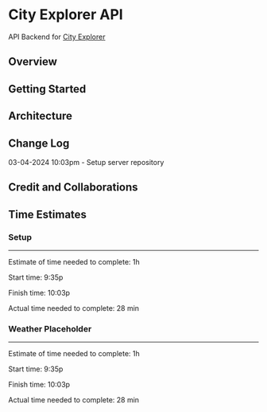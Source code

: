 # City Explorer API

API Backend for [City Explorer](https://github.com/tehbillis/city-explorer)

## Overview
<!-- Provide a high level overview of what this application is and why you are building it, beyond the fact that it's an assignment for this class. (i.e. What's your problem domain?) -->

## Getting Started
<!-- What are the steps that a user must take in order to build this app on their own machine and get it running? -->

## Architecture
<!-- Provide a detailed description of the application design. What technologies (languages, libraries, etc) you're using, and any other relevant design information. -->

## Change Log
<!-- Use this area to document the iterative changes made to your application as each feature is successfully implemented. Use time stamps. Here's an example:

01-01-2001 4:59pm - Application now has a fully-functional express server, with a GET route for the location resource. -->

03-04-2024 10:03pm - Setup server repository

## Credit and Collaborations
<!-- Give credit (and a link) to other people or resources that helped you build this application. -->

## Time Estimates

### Setup

***

Estimate of time needed to complete: 1h

Start time: 9:35p

Finish time: 10:03p

Actual time needed to complete: 28 min

### Weather Placeholder

***

Estimate of time needed to complete: 1h

Start time: 9:35p

Finish time: 10:03p

Actual time needed to complete: 28 min
